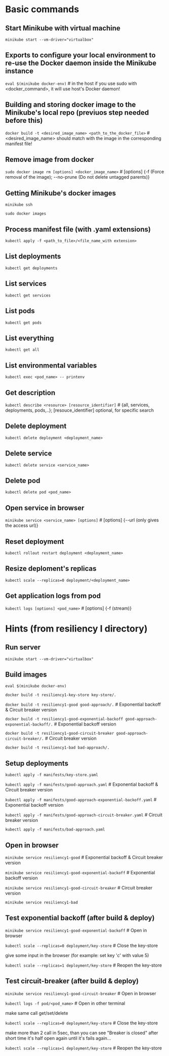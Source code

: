 # Basic commands

## Start Minikube with virtual machine
```minikube start --vm-driver="virtualbox"```

## Exports to configure your local environment to re-use the Docker daemon inside the Minikube instance
```eval $(minikube docker-env)``` 											# in the host if you use sudo with <docker_command>, it will use host's Docker daemon!

## Building and storing docker image to the Minikube's local repo (previuos step needed before this)
```docker build -t <desired_image_name> <path_to_the_docker_file>```  						# <desired_image_name> should match with the image in the corresponding manifest file!

## Remove image from docker
```sudo docker image rm [options] <docker_image_name>```						 		# [options] {-f (Force removal of the image); --no-prune (Do not delete untagged parents)}

## Getting Minikube's docker images
```minikube ssh```

```sudo docker images```

## Process manifest file (with .yaml extensions)
```kubectl apply -f <path_to_file>/<file_name_with extension>```

## List deployments
```kubectl get deployments```

## List services
```kubectl get services```

## List pods
```kubectl get pods```

## List everything
```kubectl get all```

## List environmental variables
```kubectl exec <pod_name> -- printenv```

## Get description
```kubectl describe <resource> [resource_identifier]```								# <resource> {all, services, deployments, pods,..}; [resouce_identifier] optional, for specific search

## Delete deployment
```kubectl delete deployment <deployment_name>```

## Delete service
```kubectl delete service <service_name>```

## Delete pod
```kubectl delete pod <pod_name>```

## Open service in browser
```minikube service <service_name> [options]```									# [options] {--url (only gives the access url)}

## Reset deployment
```kubectl rollout restart deployment <deployment_name>```

## Resize deploment's replicas
```kubectl scale --replicas=0 deployment/<deployment_name>```

## Get application logs from pod
```kubectl logs [options] <pod_name>```										# [options] {-f (stream)}

# Hints (from resiliency I directory)

## Run server
```minikube start --vm-driver="virtualbox"```

## Build images
```eval $(minikube docker-env)```

```docker build -t resiliency1-key-store key-store/.```

```docker build -t resiliency1-good good-approach/.```						# Exponential backoff & Circuit breaker version

```docker build -t resiliency1-good-exponential-backoff good-approach-exponential-backoff/.```	# Exponential backoff version

```docker build -t resiliency1-good-circuit-breaker good-approach-circuit-breaker/.```		# Circuit breaker version

```docker build -t resiliency1-bad bad-approach/.```


## Setup deployments
```kubectl apply -f manifests/key-store.yaml```

```kubectl apply -f manifests/good-approach.yaml```							# Exponential backoff & Circuit breaker version

```kubectl apply -f manifests/good-approach-exponential-backoff.yaml```				# Exponential backoff version

```kubectl apply -f manifests/good-approach-circuit-breaker.yaml```					# Circuit breaker version

```kubectl apply -f manifests/bad-approach.yaml```


## Open in browser
```minikube service resiliency1-good```								# Exponential backoff & Circuit breaker version

```minikube service resiliency1-good-exponential-backoff```						# Exponential backoff version

```minikube service resiliency1-good-circuit-breaker```						# Circuit breaker version

```minikube service resiliency1-bad```

## Test exponential backoff (after build & deploy)
```minikube service resiliency1-good-exponential-backoff```				# Open in browser

```kubectl scale --replicas=0 deployment/key-store```				# Close the key-store

give some input in the browser (for example: set key 'c' with value 5)

```kubectl scale --replicas=1 deployment/key-store```				# Reopen the key-store

## Test circuit-breaker (after build & deploy)
```minikube service resiliency1-good-circuit-breaker```				# Open in browser

```kubectl logs -f pod/<pod_name>```							# Open in other terminal

make same call get/set/delete

```kubectl scale --replicas=0 deployment/key-store```				# Close the key-store

make more than 2 call in 5sec, than you can see "Breaker is closed" after short time it's half open again until it's fails again...

```kubectl scale --replicas=1 deployment/key-store```				# Reopen the key-store



